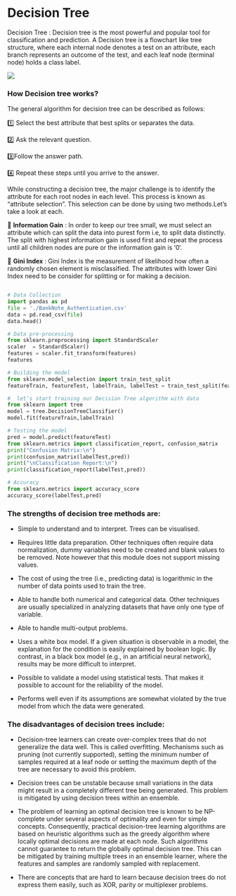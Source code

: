 # Decision Tree

Decision Tree : Decision tree is the most powerful and popular tool for classification and prediction. A Decision tree is a flowchart like tree structure, where each internal node denotes a test on an attribute, each branch represents an outcome of the test, and each leaf node (terminal node) holds a class label.

<img src='https://miro.medium.com/max/700/0*7xow30weh2lVxhsp.png'>


### How Decision tree works?
The general algorithm for decision tree can be described as follows:

:one: Select the best attribute that best splits or separates the data.

:two: Ask the relevant question.

:three:Follow the answer path.

:four: Repeat these steps until you arrive to the answer.

While constructing a decision tree, the major challenge is to identify the attribute for each root nodes in each level. This process is known as “attribute selection”. This selection can be done by using two methods.Let’s take a look at each.

:radio_button: __Information Gain__ : In order to keep our tree small, we must select an attribute which can split the data into purest form i.e, to split data distinctly. The split with highest information gain is used first and repeat the process until all children nodes are pure or the information gain is ‘0‘.

:radio_button: __Gini Index__ : Gini Index is the measurement of likelihood how often a randomly chosen element is misclassified. The attributes with lower Gini Index need to be consider for splitting or for making a decision.


```python

# Data Collection
import pandas as pd
file = './BankNote_Authentication.csv'
data = pd.read_csv(file)
data.head()

# Data pre-processing
from sklearn.preprocessing import StandardScaler
scaler  = StandardScaler()
features = scaler.fit_transform(features)
features

# Building the model
from sklearn.model_selection import train_test_split
featureTrain, featureTest, labelTrain, labelTest = train_test_split(features, labels)

#  let’s start training our Decision Tree algorithm with data
from sklearn import tree
model = tree.DecisionTreeClassifier()
model.fit(featureTrain,labelTrain)

# Testing the model 
pred = model.predict(featureTest)
from sklearn.metrics import classification_report, confusion_matrix
print("Confusion Matrix:\n")
print(confusion_matrix(labelTest,pred))
print("\nClassification Report:\n")
print(classification_report(labelTest,pred))

# Accuracy
from sklearn.metrics import accuracy_score
accuracy_score(labelTest,pred)

```


### __The strengths of decision tree methods are:__

- Simple to understand and to interpret. Trees can be visualised.

- Requires little data preparation. Other techniques often require data normalization, dummy variables need to be created and blank values to be removed. Note however that this module does not support missing values.

- The cost of using the tree (i.e., predicting data) is logarithmic in the number of data points used to train the tree.

- Able to handle both numerical and categorical data. Other techniques are usually specialized in analyzing datasets that have only one type of variable.

- Able to handle multi-output problems.

- Uses a white box model. If a given situation is observable in a model, the explanation for the condition is easily explained by boolean logic. By contrast, in a black box model (e.g., in an artificial neural network), results may be more difficult to interpret.

- Possible to validate a model using statistical tests. That makes it possible to account for the reliability of the model.

- Performs well even if its assumptions are somewhat violated by the true model from which the data were generated.
 

### __The disadvantages of decision trees include:__

- Decision-tree learners can create over-complex trees that do not generalize the data well. This is called overfitting. Mechanisms such as pruning (not currently supported), setting the minimum number of samples required at a leaf node or setting the maximum depth of the tree are necessary to avoid this problem.


- Decision trees can be unstable because small variations in the data might result in a completely different tree being generated. This problem is mitigated by using decision trees within an ensemble.


- The problem of learning an optimal decision tree is known to be NP-complete under several aspects of optimality and even for simple concepts. Consequently, practical decision-tree learning algorithms are based on heuristic algorithms such as the greedy algorithm where locally optimal decisions are made at each node. Such algorithms cannot guarantee to return the globally optimal decision tree. This can be mitigated by training multiple trees in an ensemble learner, where the features and samples are randomly sampled with replacement.

- There are concepts that are hard to learn because decision trees do not express them easily, such as XOR, parity or multiplexer problems.
